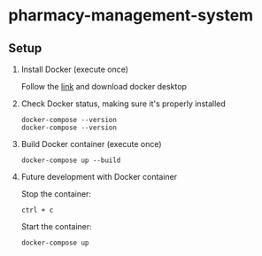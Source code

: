 # pharmacy-management-system

## Setup

1. Install Docker (execute once)

    Follow the [link](https://www.docker.com/products/docker-desktop/) and download docker desktop

2. Check Docker status, making sure it's properly installed

    ```shell
    docker-compose --version
    docker-compose --version
    ```

3. Build Docker container (execute once)

    ```shell
    docker-compose up --build
    ```

4. Future development with Docker container

    Stop the container:
    ```shell
    ctrl + c
    ```
    Start the container: 
    ```shell
    docker-compose up
    ```
